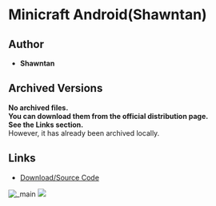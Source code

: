 <detail>

# Minicraft Android(Shawntan)
  
>
  
## Author 
- **Shawntan** 

## Archived Versions 
**No archived files.**  
**You can download them from the official distribution page.**  
**See the Links section.**  
However, it has already been archived locally.

## Links
- [Download/Source Code](https://github.com/shawntan/minicraft-android)  

![_main](https://github.com/FurnishedChunk/Minicraft-Mod-Archives/raw/master/readme_shot/_main.png)
![](https://github.com/FurnishedChunk/Minicraft-Mod-Archives/raw/master/readme_shot/.png)
</detail>
<p>

<detail>
